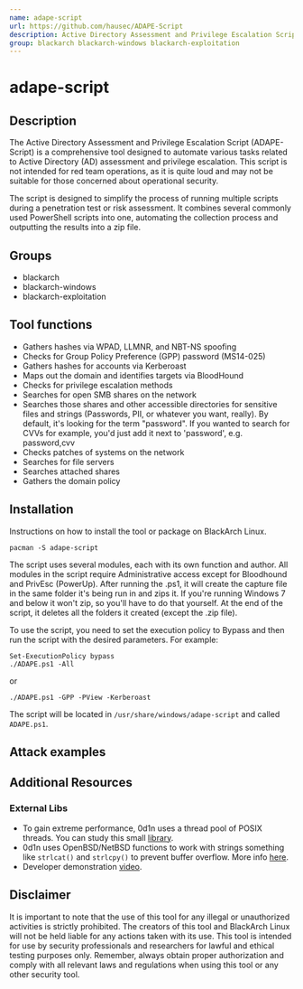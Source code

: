 ```yaml
---
name: adape-script
url: https://github.com/hausec/ADAPE-Script
description: Active Directory Assessment and Privilege Escalation Script.
group: blackarch blackarch-windows blackarch-exploitation
---
```


# adape-script

## Description
The Active Directory Assessment and Privilege Escalation Script (ADAPE-Script) is a comprehensive tool designed to automate various tasks related to Active Directory (AD) assessment and privilege escalation. This script is not intended for red team operations, as it is quite loud and may not be suitable for those concerned about operational security.

The script is designed to simplify the process of running multiple scripts during a penetration test or risk assessment. It combines several commonly used PowerShell scripts into one, automating the collection process and outputting the results into a zip file.

## Groups
- blackarch
- blackarch-windows
- blackarch-exploitation

## Tool functions

- Gathers hashes via WPAD, LLMNR, and NBT-NS spoofing
- Checks for Group Policy Preference (GPP) password (MS14-025)
- Gathers hashes for accounts via Kerberoast
- Maps out the domain and identifies targets via BloodHound
- Checks for privilege escalation methods
- Searches for open SMB shares on the network
- Searches those shares and other accessible directories for sensitive files and strings (Passwords, PII, or whatever you want, really). By default, it's looking for the term "password". If you wanted to search for CVVs for example, you'd just add it next to 'password', e.g. password,cvv
- Checks patches of systems on the network
- Searches for file servers
- Searches attached shares
- Gathers the domain policy

## Installation
Instructions on how to install the tool or package on BlackArch Linux.

```
pacman -S adape-script
```

The script uses several modules, each with its own function and author. All modules in the script require Administrative access except for Bloodhound and PrivEsc (PowerUp). After running the .ps1, it will create the capture file in the same folder it's being run in and zips it. If you're running Windows 7 and below it won't zip, so you'll have to do that yourself. At the end of the script, it deletes all the folders it created (except the .zip file).

To use the script, you need to set the execution policy to Bypass and then run the script with the desired parameters. For example:
```
Set-ExecutionPolicy bypass
./ADAPE.ps1 -All
```
or
```
./ADAPE.ps1 -GPP -PView -Kerberoast
```
The script will be located in `/usr/share/windows/adape-script` and called `ADAPE.ps1`.

## Attack examples


## Additional Resources
### External Libs
- To gain extreme performance, 0d1n uses a thread pool of POSIX threads. You can study this small [library](https://github.com/Pithikos/C-Thread-Pool).
- 0d1n uses OpenBSD/NetBSD functions to work with strings something like `strlcat()` and `strlcpy()` to prevent buffer overflow. More info [here](https://man.openbsd.org/strlcpy.3).
- Developer demonstration [video](https://www.youtube.com/watch?v=1L22mbbVge0).

## Disclaimer
It is important to note that the use of this tool for any illegal or unauthorized activities is strictly prohibited. The creators of this tool and BlackArch Linux will not be held liable for any actions taken with its use. This tool is intended for use by security professionals and researchers for lawful and ethical testing purposes only. Remember, always obtain proper authorization and comply with all relevant laws and regulations when using this tool or any other security tool.
